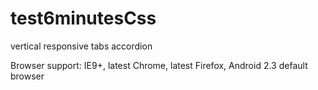 test6minutesCss
===============

vertical responsive tabs accordion 


Browser support: IE9+, latest Chrome, latest Firefox, Android 2.3 default browser
